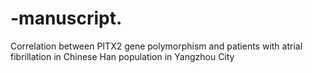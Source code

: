 # -manuscript.
Correlation between PITX2 gene polymorphism and patients with atrial fibrillation in Chinese Han population in Yangzhou City
